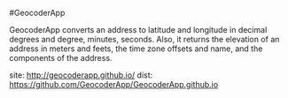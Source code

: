 #GeocoderApp

GeocoderApp converts an address to latitude and longitude in decimal degrees and degree, minutes, seconds. Also, it returns the elevation of an address in meters and feets, the time zone offsets and name, and the components of the address.

site: http://geocoderapp.github.io/
dist: https://github.com/GeocoderApp/GeocoderApp.github.io
